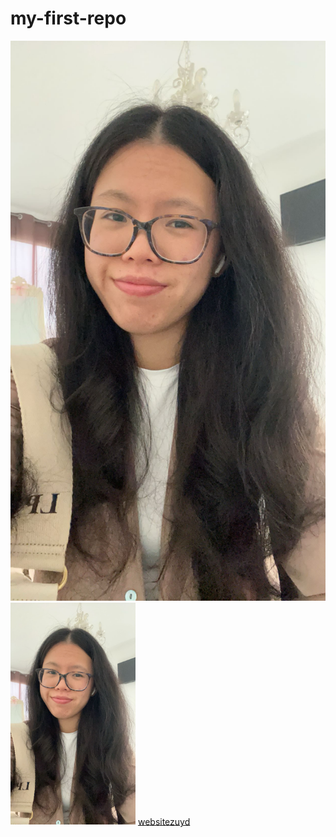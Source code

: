 # my-first-repo
![picturelina](lina.jpg)
<img src="lina.jpg" alt="picturelina" width="200">
[websitezuyd](https://zuyd.nl)

